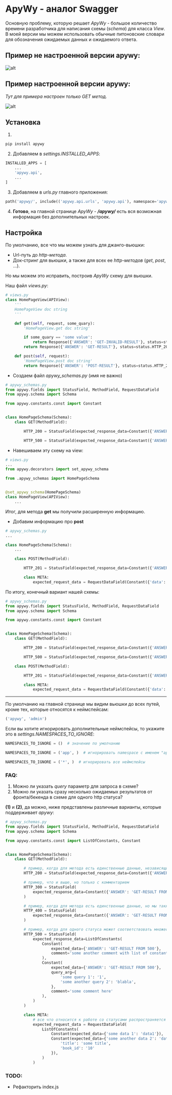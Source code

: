 # ApyWy - аналог Swagger

Основную проблему, которую решает _ApyWy_ - большое количество времени разработчика для написания схемы (_schema_) для класса _View_. В моей версии мы можем использовать обычные питоновские словари для обозначения ожидаемых данныx и ожидаемого ответа.

## Пример не настроенной версии apywy:

![alt](static_images/default_apywy.png)

## Пример настроенной версии apywy:

*Тут для примера настроен только *GET* метод.*

![alt](static_images/configured_apywy.gif)

## Установка

1.
```python
pip install apywy
```

2. Добавляем в _settings.INSTALLED_APPS_:

```python
INSTALLED_APPS = [
    ...
    'apywy.api',
    ...
]
```

3. Добавляем в _urls.py_ главного приложения:

```python
path('apywy/', include(('apywy.api.urls', 'apywy.api'), namespace='apywy')),
```

4. **Готово**, на главной странице _ApyWy_ - **_/apywy/_** есть вся возможная информация без дополнительных настроек.

## Настройка

По умолчанию, все что мы можем узнать для джанго-вьюшки:

- Url-путь до _http-метода_.
- Док-стринг для вьюшки, а также для всех ее _http-методов_ (_get_, _post_, ...).

Но мы можем это исправить, построив _ApyWy_ схему для вьюшки.

Наш файл _views.py_:

```python
# views.py
class HomePageView(APIView):
    '''
    HomePageView doc string
    '''

    def get(self, request, some_quary):
        'HomePageView.get doc string'

        if some_quary == 'some value':
            return Response({'ANSWER': 'GET-INVALID-RESULT'}, status=status.HTTP_500_INTERNAL_SERVER_ERROR)
        return Response({'ANSWER': 'GET-RESULT'}, status=status.HTTP_200_OK)

    def post(self, request):
        'HomePageView.post doc string'
        return Response({'ANSWER': 'POST-RESULT'}, status=status.HTTP_201_CREATED)
```

- Создаем файл _apywy_schemas.py_ (имя не важно)

```python
# apywy_schemas.py
from apywy.fields import StatusField, MethodField, RequestDataField
from apywy.schema import Schema

from apywy.constants.const import Constant


class HomePageSchema(Schema):
    class GET(MethodField):

        HTTP_200 = StatusField(expected_response_data=Constant({'ANSWER': 'GET-RESULT'}))

        HTTP_500 = StatusField(expected_response_data=Constant({'ANSWER': 'GET-INVALID-RESULT'}))

```

- Навешиваем эту схему на view:

```python
# views.py
...
from apywy.decorators import set_apywy_schema

from .apywy_schemas import HomePageSchema


@set_apywy_schema(HomePageSchema)
class HomePageView(APIView):
    ...
```

Итог, для метода **get** мы получили расширенную информацию.

- Добавим информацию про **post**

```python
# apywy_schemas.py
...

class HomePageSchema(Schema):
    ...

    class POST(MethodField):

        HTTP_201 = StatusField(expected_response_data=Constant({'ANSWER': 'POST-RESULT'}))

        class META:
            expected_request_data = RequestDataField(Constant({'data': 'some data here'}))
```

По итогу, конечный вариант нашей схемы:

```python
# apywy_schemas.py
from apywy.fields import StatusField, MethodField, RequestDataField
from apywy.schema import Schema

from apywy.constants.const import Constant


class HomePageSchema(Schema):
    class GET(MethodField):

        HTTP_200 = StatusField(expected_response_data=Constant({'ANSWER': 'GET-RESULT'}))

        HTTP_500 = StatusField(expected_response_data=Constant({'ANSWER': 'GET-INVALID-RESULT'}))

    class POST(MethodField):

        HTTP_201 = StatusField(expected_response_data=Constant({'ANSWER': 'POST-RESULT'}))

        class META:
            expected_request_data = RequestDataField(Constant({'data': 'some data here'}))
```

<!-- TODO добавить тут итоговую картинку  -->

---

По умолчанию на главной странице мы видим вьюшки до всех путей, кроме тех, которые относятся к неймспейсам:

```python
('apywy', 'admin')
```

Если вы хотите игнорировать дополнительные неймспейсы, то укажите это в _settings.NAMESPACES_TO_IGNORE_:

```python
NAMESPACES_TO_IGNORE = ()  # значение по умолчанию

NAMESPACES_TO_IGNORE = ('app', )  # игнорировать namespace с именем "app"

NAMESPACES_TO_IGNORE = ('*', )  # игнорировать все неймспейсы
```

### FAQ:

1. Можно ли указать _query_ параметр для запроса в схеме?
2. Можно ли указать сразу несколько ожидаемых результатов от фронта/бекенда в схеме для одного http статуса?

**(1)** и **(2)**, да можно, ниже представлены различные варианты, которые поддерживает _apywy_:

```python
# apywy_schemas.py
from apywy.fields import StatusField, MethodField, RequestDataField
from apywy.schema import Schema

from apywy.constants.const import ListOfConstants, Constant


class HomePageSchema(Schema):
    class GET(MethodField):

        # пример, когда для метода есть единственные данные, независящие от аргумента
        HTTP_200 = StatusField(expected_response_data=Constant({'ANSWER': 'GET-RESULT'}))

        # пример, что и выше, но только с комментарием
        HTTP_300 = StatusField(
            expected_response_data=Constant({'ANSWER': 'GET-RESULT FROM 300'}, comment='some comment')
        )

        # пример, когда для метода есть единственные данные, но мы также хотим задокументировать query паметр
        HTTP_400 = StatusField(
            expected_response_data=Constant({'ANSWER': 'GET-RESULT FROM 400'}, query_arg={'some query': 1})
        )

        # пример, когда для одного статуса может соответствовать множество данных
        HTTP_500 = StatusField(
            expected_response_data=ListOfConstants(
                Constant(
                    expected_data={'ANSWER': 'GET-RESULT FROM 500'},
                    comment='some another comment with list of constants'
                ),
                Constant(
                    expected_data={'ANSWER': 'GET-RESULT FROM 500'},
                    query_arg={
                        'some query 1': '1',
                        'some another query 2': 'blabla',
                    },
                    comment='some comment here'
                ),
            )
        )

        class META:
            # все что относится к работе со статусами распространяется и на request данные
            expected_request_data = RequestDataField(
                ListOfConstants(
                    Constant(expected_data={'some data 1': 'data1'}),
                    Constant(expected_data={'some another data 2': 'data2'}, query_arg={
                        'title': 'some title',
                        'book_id': '10'
                    }),
                )
            )
```

### TODO:

- Рефакторить index.js
